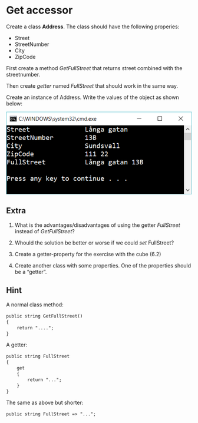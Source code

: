 ﻿# Get accessor

Create a class **Address**. The class should have the following properies:

- Street
- StreetNumber
- City
- ZipCode

First create a method *GetFullStreet* that returns street combined with the streetnumber.

Then create *getter* named *FullStreet* that should work in the same way.

Create an instance of Address. Write the values of the object as shown below:

![25](Images/25.png)

## Extra

1. What is the advantages/disadvantages of using the getter *FullStreet* instead of *GetFullStreet*?

2. Whould the solution be better or worse if we could *set* FullStreet?

3. Create a getter-property for the exercise with the cube (6.2)

4. Create another class with some properties. One of the properties should be a “getter”. 

## Hint

A normal class method:

    public string GetFullStreet()
    {
        return "....";
    }

A getter:

    public string FullStreet
    {
        get
        {
            return "...";
        }
    }

The same as above but shorter:

    public string FullStreet => "...";
